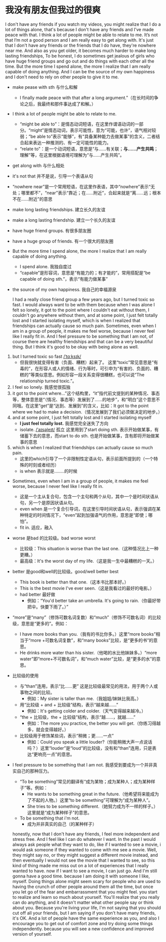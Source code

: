 # 我没有朋友但我过的很爽

   I don't have any friends if you watch my videos, you might realize that I do a lot of things alone, that's because I don't have any friends and I’ve made peace with that. I think a lot of people might be able to relate to me. It’s not that I’m not a good person and I am really easy to get along with. It's just that I don't have any friends or the friends that I do have, they're nowhere near me. And also as you get older, it becomes much harder to make long lasting friendships, To be honest, I do sometimes get jealous of girls who have huge friend groups and go out and do things with each other all the time. But the more time I spend alone, the more I realize that I am really capable of doing anything. And I can be the source of my own happiness and I don't need to rely on other people to give it to me.

* make pease with sth 	与什么和解
  * I finally made peace with that after a long argument.”（在长时间的争论之后，我最终和那件事达成了和解。）
* I think a lot of people might be able to relate to me.
  * “might be able to”：是情态动词短语，在这里作谓语动词的一部分。“might”是情态动词，表示可能性，意为“可能，也许”，语气相对较弱；“be able to”表示“能够”，有“具备某种能力去做某事”的含义，二者结合起来表达一种推测的、有一定可能性的能力。
  * “relate to”：是一个动词短语，意思是“与……有关联；**与……产生共鸣**；理解”等，在这里根据语境可理解为“与……产生共鸣”。
* get along with  与什么相处
* it's not that   并不是说，引导一个表语从句
* “nowhere near”是一个常用短语，在这里作表语，其中“nowhere”表示“无处；哪里都不”，“near”表示“靠近；在……附近”，合起来就是“离……远；根本不在……附近”的意思
* make long lasting friendships.   建立长久的友谊
* make a long lasting friendship.  建立一个长久的友谊
* have huge friend groups.   有很多朋友圈
* have a huge group of friends.   有一个很大的朋友圈
* But the more time I spend alone, the more I realize that I am really capable of doing anything.
  * I spend alone. 我独自度过
  * “capable”是形容词，意思是“有能力的；有才能的”，常用搭配是“be capable of doing sth.”，表示“有能力做某事”
* the source of my own happiness. 我自己的幸福源泉  

   I had a really close friend group a few years ago, but I turned toxic so fast. I would always want to be with them because when I was alone I felt so lonely, it got to the point where I couldn't eat without them, I couldn't go anywhere without them, and at some point, I just felt totally lost and I started isolating myself, which is when I realized that friendships can actually cause so much pain. Sometimes, even when I am in a group of people, it makes me feel worse, because I never feel like I really fit in. And I feel pressure to be something that I am not, of course there are healthy friendships and that can be a very beautiful thing. But I think it's good to be okay with being alone as well.

1. but I turned toxic so fast [/ˈtɑːksɪk/](cmd://Speak/_us_/toxic)
   * 但我很快就变得有害（负面、糟糕）起来了。
     这里“toxic”常见意思是“有毒的”，在形容人或人的情绪、行为等时，可引申为“有害的、负面的、糟糕的”等类似意思。例如形容一段关系变得很糟糕，也可以说“The relationship turned toxic.”。
2. I feel so lonely. 我感觉很孤独
3. it got to the point where...”这个结构里，“it”指代前文提到的某种情况、事态等，整体意思是“（情况、事态等）发展到了……的地步”，和“明白”这个意思不同哦。在这里“get”是“达到、发展到”的含义，比如：It got to the point where we had to make a decision.（情况发展到了我们必须做决定的地步。）
4. and at some point, I just felt totally lost and I started isolating myself
   * **I just feel totally lost.** 我感觉完全迷失了方向
   * isolate.  [/ˈaɪsəleɪt/](cmd://Speak/_us_/isolate) 孤立  这里用到了start doing sth. 表示开始做某事，有储蓄下去的意思，而start to do sth. 也是开始做某事，含有即将开始做某事的意思
5. which is when I realized that friendships can actually cause so much pain.
   * 这里的which引导了一个非限制性定语从句，表示前面所提到的（一个特殊的时刻或者经历）
   * is when 表示就是……..的时候
* Sometimes, even when I am in a group of people, it makes me feel worse, because I never feel like I really fit in.
  * 这是一个主从复合句，包含一个主句和两个从句，其中一个是时间状语从句，另一个是原因状语从句。
  * even when 是一个复合引导词，在这里引导时间状语从句，表示强调在某种特定的时间情况下，“even”起到加强语气的作用，意思是“即使；哪怕”。
  * fit in.  适应，融入
  
* worse 是bad 的比较级。bad worse worst
  * 比较级：This situation is worse than the last one.（这种情况比上一种更糟。）
  * 最高级：It's the worst day of my life.（这是我一生中最糟糕的一天。）
* better 是good和well的比较级。good/well better best
  * This book is better than that one.（这本书比那本好。）
  * This is the best movie I've ever seen.（这是我看过的最好的电影。）
  * had better 最好做
    * 例如：“You'd better take an umbrella. It's going to rain.（你最好带把伞。快要下雨了。）”
* “more”是“many”（修饰可数名词复数）和“much”（修饰不可数名词）的比较级，意思是“更多的”。例如：
  * I have more books than you.（我有的书比你多。）这里“more books”相当于“more +可数名词复数”，和“many books”比较，是“更多的书”的意思。
  * He drinks more water than his sister.（他喝的水比他妹妹多。）“more water”即“more+不可数名词”，和“much water”比较，是“更多的水”的意思。
* 比较级的使用
  * 与“than”连用，表示“比……更” 这是比较级最常见的用法，用于两个人或事物之间的比较。
    * 例如：My sister is taller than me.（我姐姐/妹妹比我高。）
  * 用“比较级 + and + 比较级”结构，表示“越来越……”
    * 例如：It's getting colder and colder.（天气变得越来越冷。）
  * “the + 比较级，the + 比较级”结构，表示“越……，就越……”
    * 例如：The more you practice, the better you will get.（你练习得越多，就会变得越好。）
  * 比较级用于修饰某些词，表示“稍微；更……一点”
    * 例如：Could you speak a little louder?（你能稍微大声一点说话吗？）这里“louder”是“loud”的比较级，没有和“than”连用，只是表达“更响亮一点”的意思。
* I feel pressure to be something that I am not. 我感受到要成为一个并非真实自己的那种压力。
  * “To be something”常见的翻译有“成为某物；成为某种人；成为某种样子”等。例如：
    * He wants to be something great in the future.（他希望将来能成为了不起的人物。）这里“to be something”可理解为“成为某种人”。
    * She tries to be something different.（她努力成为不一样的样子。）这里就是“成为某种样子”的意思。
  * To be something that i'm not.
    * 成为并非真实的自己（的某种样子）
  
  honestly, now that I don't have any friends, I feel more independent and stress free. And I feel like I can do whatever I want. In the past I would always ask people what they want to do, like if I wanted to see a movie, i would ask someone if they wanted to come with me see a movie. Well, they might say no, or they might suggest a different movie instead, and then eventually I would not see the movie that I wanted to see, so this kind of thing made me miss out on a lot of experiences that I really wanted to have. now if I want to see a movie, I can just go. And I'm still gonna have a good time. because I am doing it with someone I like, myself.
  Doing things alone might seem scary for people who are used to having the crunch of other people around them all the time, but once you let go of the fear and embarrassment that you might feel. you start to realize and learn so much about yourself. You'll realize that you really can do anything, and it doesn't matter what other people say or think about you. Because you're living your life, I'm not saying that you should cut off all your friends, but I am saying if you don't have many friends, it's OK. And a lot of people have the same experience as you, and also I encourage you to get out of comfort zone and try doing some things independently. because you will see a new confidence and improved version of yourself. 
